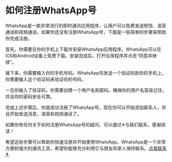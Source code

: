 # 如何注册WhatsApp号

WhatsApp是一款非常流行的即时通讯应用程序，让用户可以免费发送短信、语音通话和视频通话。如果你还没有注册WhatsApp号，下面是一些简单的步骤来帮助你完成注册。

首先，你需要在你的手机上下载并安装WhatsApp应用程序。WhatsApp可以在iOS和Android设备上免费下载。安装完成后，打开应用程序并点击“同意并继续”。

接下来，你需要输入你的手机号码。WhatsApp将发送一个验证码到你的手机上，你需要输入这个验证码来验证你的号码。

一旦你输入了验证码，你需要创建一个用户名和密码。确保你的用户名容易记住，并且你的密码安全可靠。

完成上述步骤后，你就成功注册了WhatsApp号。现在你可以开始添加联系人，并且开始发送消息、语音和视频通话了。

如果你有任何关于如何注册WhatsApp号的疑问，可以通过✈与我们联系，感谢阅读！

希望这些步骤可以帮助你快速注册并开始使用WhatsApp。WhatsApp是一个非常方便和强大的通讯工具，希望你能够充分利用它与朋友和家人保持联系。[点我联系✈](https://pc.G208.com)